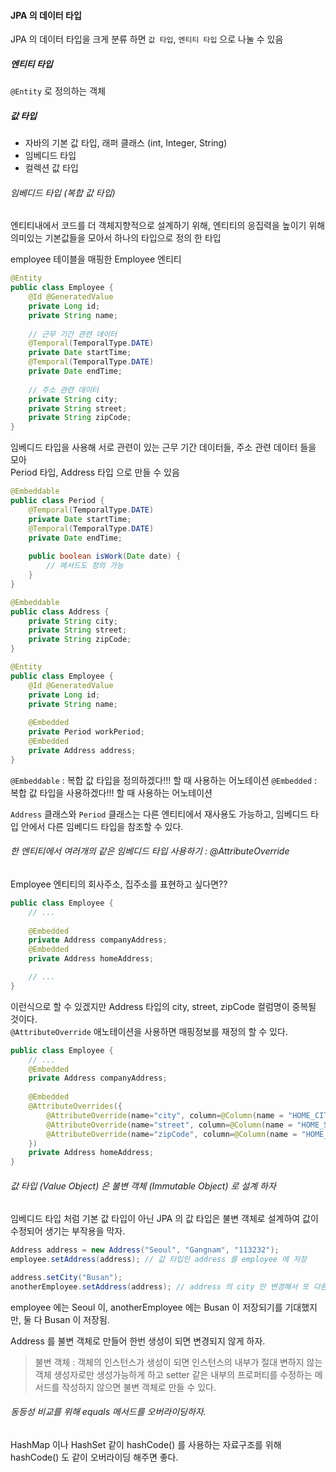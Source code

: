 #### JPA 의 데이터 타입

JPA 의 데이터 타입을 크게 분류 하면 `값 타입`, `엔티티 타입` 으로 나눌 수 있음 <br>

##### 엔티티 타입
`@Entity` 로 정의하는 객체

##### 값 타입
* 자바의 기본 값 타입, 래퍼 클래스 (int, Integer, String)
* 임베디드 타입
* 컬렉션 값 타입

###### 임베디드 타입 (복합 값 타입)

엔티티내에서 코드를 더 객체지향적으로 설계하기 위해, 엔티티의 응집력을 높이기 위해 의미있는 기본값들을 모아서 하나의 타입으로 정의 한 타입

employee 테이블을 매핑한 Employee 엔티티

```Java
@Entity
public class Employee {
    @Id @GeneratedValue
    private Long id;
    private String name;
    
    // 근무 기간 관련 데이터
    @Temporal(TemporalType.DATE)
    private Date startTime;
    @Temporal(TemporalType.DATE)
    private Date endTime;
    
    // 주소 관련 데이터
    private String city;
    private String street;
    private String zipCode;
}
```

임베디드 타입을 사용해 서로 관련이 있는 근무 기간 데이터들, 주소 관련 데이터 들을 모아 <br> 
Period 타입, Address 타입 으로 만들 수 있음 

```java
@Embeddable
public class Period {
    @Temporal(TemporalType.DATE)
    private Date startTime;
    @Temporal(TemporalType.DATE)
    private Date endTime;
    
    public boolean isWork(Date date) {
        // 메서드도 정의 가능
    }
}
```

```java
@Embeddable
public class Address {
    private String city;
    private String street;
    private String zipCode;
}
```

```java
@Entity
public class Employee {
    @Id @GeneratedValue
    private Long id;
    private String name;
        
    @Embedded
    private Period workPeriod;
    @Embedded
    private Address address;
}
```

`@Embeddable` : 복합 값 타입을 정의하겠다!!! 할 때 사용하는 어노테이션 
`@Embedded` : 복합 값 타입을 사용하겠다!!! 할 때 사용하는 어노테이션

`Address` 클래스와 `Period` 클래스는 다른 엔티티에서 재사용도 가능하고, 임베디드 타입 안에서 다른 임베디드 타입을 참조할 수 있다.


###### 한 엔티티에서 여러개의 같은 임베디드 타입 사용하기 : @AttributeOverride
Employee 엔티티의 회사주소, 집주소를 표현하고 싶다면??
```java
public class Employee {
    // ...
    
    @Embedded
    private Address companyAddress;
    @Embedded
    private Address homeAddress;

    // ...
}
```

이런식으로 할 수 있겠지만 Address 타입의 city, street, zipCode 컬럼명이 중복될 것이다. <br>
`@AttributeOverride` 애노테이션을 사용하면 매핑정보를 재정의 할 수 있다.

```java
public class Employee {
    // ...
    @Embedded
    private Address companyAddress;
    
    @Embedded
    @AttributeOverrides({
        @AttributeOverride(name="city", column=@Column(name = "HOME_CITY")),
        @AttributeOverride(name="street", column=@Column(name = "HOME_STREET")),
        @AttributeOverride(name="zipCode", column=@Column(name = "HOME_ZIP_CODE")),
    })
    private Address homeAddress;
}
``` 

###### 값 타입 (Value Object) 은 불변 객체 (Immutable Object) 로 설계 하자
임베디드 타입 처럼 기본 값 타입이 아닌 JPA 의 값 타입은 불변 객체로 설계하여 값이 수정되어 생기는 부작용을 막자.
```java
Address address = new Address("Seoul", "Gangnam", "113232");
employee.setAddress(address); // 값 타입인 address 를 employee 에 저장  

address.setCity("Busan"); 
anotherEmployee.setAddress(address); // address 의 city 만 변경해서 또 다른 엔티티인 anothorEmployee 에 저장
```
employee 에는 Seoul 이, anotherEmployee 에는 Busan 이 저장되기를 기대했지만, 둘 다 Busan 이 저장됨.

Address 를 불변 객체로 만들어 한번 생성이 되면 변경되지 않게 하자.
> 불변 객체 : 객체의 인스턴스가 생성이 되면 인스턴스의 내부가 절대 변하지 않는 객체
> 생성자로만 생성가능하게 하고 setter 같은 내부의 프로퍼티를 수정하는 메서드를 작성하지 않으면 불변 객체로 만들 수 있다.

###### 동등성 비교를 위해 equals 메서드를 오버라이딩하자.
HashMap 이나 HashSet 같이 hashCode() 를 사용하는 자료구조를 위해 hashCode() 도 같이 오버라이딩 해주면 좋다.


